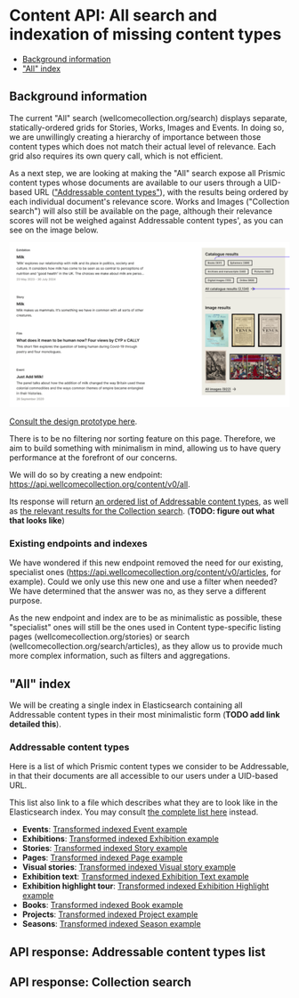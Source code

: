 # Content API: All search and indexation of missing content types

<!-- TODO add relevant sections -->
- [Background information](#background-information)
- ["All" index](#all-index)

## Background information

The current "All" search (wellcomecollection.org/search) displays separate, statically-ordered grids for Stories, Works, Images and Events. In doing so, we are unwillingly creating a hierarchy of importance between those content types which does not match their actual level of relevance. Each grid also requires its own query call, which is not efficient.

As a next step, we are looking at making the "All" search expose all Prismic content types whose documents are available to our users through a UID-based URL (["Addressable content types"](#addressable-content-types)), with the results being ordered by each individual document's relevance score. Works and Images ("Collection search") will also still be available on the page, although their relevance scores will not be weighed against Addressable content types', as you can see on the image below. 

<img src="./assets/prototype.png" alt="Design prototype for the 'All' search page" />

[Consult the design prototype here](https://www.figma.com/design/qssPpJy1lOWSFtuACajkZr/Global-search?node-id=4656-12994&node-type=canvas&m=dev). 

There is to be no filtering nor sorting feature on this page. Therefore, we aim to build something with minimalism in mind, allowing us to have query performance at the forefront of our concerns.

We will do so by creating a new endpoint: https://api.wellcomecollection.org/content/v0/all. 

Its response will return [an ordered list of Addressable content types](#api-response-addressable-content-types-list), as well as [the relevant results for the Collection search](#api-response-collection-search). (**TODO: figure out what that looks like**)


### Existing endpoints and indexes
We have wondered if this new endpoint removed the need for our existing, specialist ones (https://api.wellcomecollection.org/content/v0/articles, for example). Could we only use this new one and use a filter when needed? We have determined that the answer was no, as they serve a different purpose.

As the new endpoint and index are to be as minimalistic as possible, these "specialist" ones will still be the ones used in Content type-specific listing pages (wellcomecollection.org/stories) or search (wellcomecollection.org/search/articles), as they allow us to provide much more complex information, such as filters and aggregations.

## "All" index
We will be creating a single index in Elasticsearch containing all Addressable content types in their most minimalistic form (**TODO add link detailed this**).

<!-- TODO what does it look like? How does it get updated? -->

### Addressable content types
Here is a list of which Prismic content types we consider to be Addressable, in that their documents are all accessible to our users under a UID-based URL.

This list also link to a file which describes what they are to look like in the Elasticsearch index. You may consult [the complete list here](./transformedDocuments) instead.
- **Events**: [Transformed indexed Event example](./transformedDocuments/eventDocument.ts)
- **Exhibitions**: [Transformed indexed Exhibition example](./transformedDocuments/exhibitionDocument.ts)
- **Stories**:  [Transformed indexed Story example](./transformedDocuments/storyDocument.ts)
- **Pages**:  [Transformed indexed Page example](./transformedDocuments/pageDocument.ts)
- **Visual stories**:  [Transformed indexed Visual story example](./transformedDocuments/visualStoryDocument.ts)
- **Exhibition text**:  [Transformed indexed Exhibition Text example](./transformedDocuments/exhibitionTextDocument.ts)
- **Exhibition highlight tour**:  [Transformed indexed Exhibition Highlight example](./transformedDocuments/exhibitionHighlightDocument.ts)
- **Books**:  [Transformed indexed Book example](./transformedDocuments/bookDocument.ts)
- **Projects**:  [Transformed indexed Project example](./transformedDocuments/projectDocument.ts)
- **Seasons**:  [Transformed indexed Season example](./transformedDocuments/seasonDocument.ts)

## API response: Addressable content types list
<!-- TODO figure out default order -->
<!-- TODO figure out how to split Highlight Tour document into a result for Audio and another for BSL -->
<!-- [API response](./api-response.ts)  -->

## API response: Collection search
<!-- TODO, what shape does this have? -->